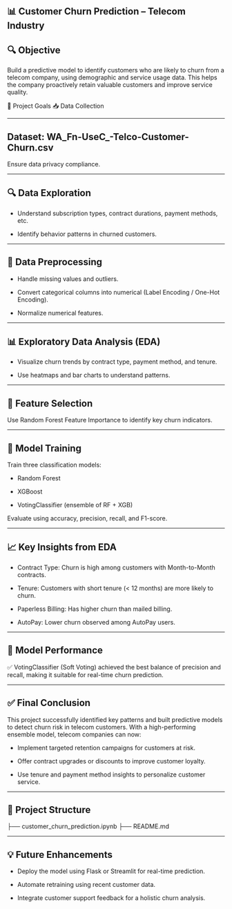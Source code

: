 ## 📊 Customer Churn Prediction – Telecom Industry

## 🔍 Objective
Build a predictive model to identify customers who are likely to churn from a telecom company, using demographic and service usage data. This helps the company proactively retain valuable customers and improve service quality.

🧠 Project Goals
📥 Data Collection

---

## Dataset: WA_Fn-UseC_-Telco-Customer-Churn.csv

Ensure data privacy compliance.

---

## 🔍 Data Exploration

- Understand subscription types, contract durations, payment methods, etc.

- Identify behavior patterns in churned customers.

---

## 🧹 Data Preprocessing

- Handle missing values and outliers.

- Convert categorical columns into numerical (Label Encoding / One-Hot Encoding).

- Normalize numerical features.

---

## 📊 Exploratory Data Analysis (EDA)

- Visualize churn trends by contract type, payment method, and tenure.

- Use heatmaps and bar charts to understand patterns.

---

## 📌 Feature Selection

Use Random Forest Feature Importance to identify key churn indicators.

---

## 🤖 Model Training

Train three classification models:

- Random Forest

- XGBoost

- VotingClassifier (ensemble of RF + XGB)

Evaluate using accuracy, precision, recall, and F1-score.

---

## 📈 Key Insights from EDA
- Contract Type: Churn is high among customers with Month-to-Month contracts.

- Tenure: Customers with short tenure (< 12 months) are more likely to churn.

- Paperless Billing: Has higher churn than mailed billing.

- AutoPay: Lower churn observed among AutoPay users.

---

## 🤖 Model Performance

 ✅ VotingClassifier (Soft Voting) achieved the best balance of precision and recall, making it suitable for real-time churn prediction.

---

## ✅ Final Conclusion
This project successfully identified key patterns and built predictive models to detect churn risk in telecom customers.
With a high-performing ensemble model, telecom companies can now:

- Implement targeted retention campaigns for customers at risk.

- Offer contract upgrades or discounts to improve customer loyalty.

- Use tenure and payment method insights to personalize customer service.

---

## 📁 Project Structure

├── customer_churn_prediction.ipynb
├── README.md

---

## 💡 Future Enhancements
- Deploy the model using Flask or Streamlit for real-time prediction.

- Automate retraining using recent customer data.

- Integrate customer support feedback for a holistic churn analysis.
